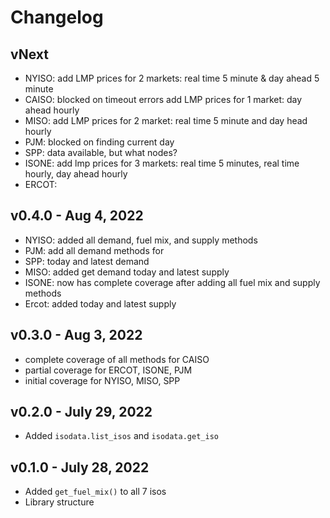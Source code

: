 # Changelog

## vNext

- NYISO: add LMP prices for 2 markets: real time 5 minute & day ahead 5 minute
- CAISO: blocked on timeout errors add LMP prices for 1 market: day ahead hourly
- MISO: add LMP prices for 2 market: real time 5 minute and day head hourly
- PJM: blocked on finding current day
- SPP: data available, but what nodes?
- ISONE: add lmp prices for 3 markets: real time 5 minutes, real time hourly, day ahead hourly
- ERCOT:

## v0.4.0 - Aug 4, 2022

- NYISO: added all demand, fuel mix, and supply methods
- PJM: add all demand methods for
- SPP: today and latest demand
- MISO: added get demand today and latest supply
- ISONE: now has complete coverage after adding all fuel mix and supply methods
- Ercot: added today and latest supply

## v0.3.0 - Aug 3, 2022

- complete coverage of all methods for CAISO
- partial coverage for ERCOT, ISONE, PJM
- initial coverage for NYISO, MISO, SPP

## v0.2.0 - July 29, 2022

- Added `isodata.list_isos` and `isodata.get_iso`

## v0.1.0 - July 28, 2022

- Added `get_fuel_mix()` to all 7 isos
- Library structure
